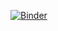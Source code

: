 [![Binder](https://mybinder.org/badge_logo.svg)](https://mybinder.org/v2/gh/mark-andrews/hellobinder/HEAD?urlpath=rstudio)

